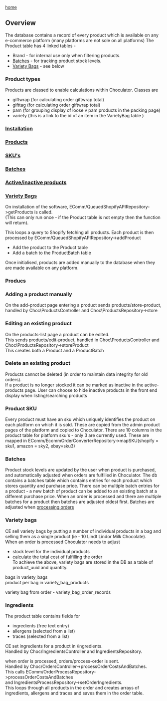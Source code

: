 <link rel="stylesheet" href="./stylesheet.css" /> 

<a href="intro.md">home</a>




## Overview

The database contains a record of every product which is available on any e-commerce platform (many platforms are not sole on all platforms)
The Product table has 4 linked tables - 
+ Brand - for internal use only when filtering products.  
+ <a href="#batches">Batches</a> - for tracking product stock levels.
+ <a href='#variety_bags'>Variety Bags</a> - see below

### Product types 

Products are classed to enable calculations within Choculator.
Classes are 
+ giftwrap (for calculating order giftwrap total)
+ gifttag (for calculating order giftwrap total)
+ pam (for grouping display of loose v pam products in the packing page)
+ variety (this is a link to the id of an item in the VarietyBag table )

<a href='#installation'>
<h3>Installation</h3></a>
<a href='#products'> 
<h3>Products </h3>
</a>
<a href="#sku">
<h3>SKU's</h3>  
</a>
<a href='#batches'>
<h3>Batches</h3>  
</a>
<a href='active_products'>
<h3>Active/inactive products</h3>  
</a>
<a href='variety_bags'>
<h3>Variety Bags</h3>
</a>

<a id="installation"></a>
On installation of the software, EComm/QueuedShopifyAPIRepository->getProducts is called.  
(This can only run once - if the Product table is not empty then the function will return).

This loops a query to Shopify fetching all products.
Each product is then processed by EComm/QueuedShopifyAPIRepository->addProduct
+ Add the product to the Product table
+ Add a batch to the ProductBatch table

Once initialised, products are added manually to the database when they are made available on any platform.

<a id="products"></a>
### Producs
### Adding a product manually
On the add-product page entering a product sends products/store-product,  handled by Choc\ProductsController and Choc\ProductsRepository->store

### Editing an existing product
On the products-list page a product can be edited.  
This sends products/edit-product,  handled in Choc\ProductsController and Choc\ProductsRepository->storeProduct  
This creates both a Product and a ProductBatch

<a id="active_products"></a>
### Delete an existing product
Products cannot be deleted (in order to maintain data integrity for old orders).  
If a product is no longer stocked it can be marked as inactive in the active-products page. User can choose to hide inactive products in the front end display when listing/searching products


<a id="sku"></a>
<h3>Product SKU</h3>
Every product must have an sku which uniquely identifies the product on each platform on which it is sold.  
These are copied from the admin product pages of the platform and copied to Choculator.  
There are 10 columns in the product table for platform sku's - only 3 are currently used. These are mapped in EComm/EcommOrderConverterRepository->mapSKU(shopify = sku1, amazon = sky2, ebay=sku3)

<a id="batches"></a>
<h3>Batches</h3>
Product stock levels are updated by the user when product is purchased, and automatically adjusted when orders are fulfilled in Choculator.
The db contains a batches table which contains entries for each product which stores quantity and purchase price.  
There can be multiple batch entries for a product - a new batch of product can be added to an existing batch at a different purchase price.  
When an order is processed and there are multiple batches for a product then batches are adjusted oldest first.  
Batches are adjusted when <a href='./choculator.md#processing_orders'>processing orders</a>

<a id='variety_bags'></a>
<h3>Variety bags</h3>

CE sell variety bags by putting a number of individual products in a bag and selling them as a single product (ie - 10 Lindt Lindor Milk Chocolate).  
When an order is processed Choculator needs to adjust 
+ stock level for the individual products
+ calculate the total cost of fulfilling the order  
To achieve the above, variety bags are stored in the DB as a table of product_uuid and quantity.


bags in variety_bags  
product per bag in variety_bag_products

variety bag from order - variety_bag_order_records

<a id="product_ingredients"></a>
<h3>Ingredients</h3>

The product table contains fields for 
+ ingredients (free text entry)
+ allergens (selected from a list)
+ traces (selected from a list)  

CE set ingredients for a product in /ingredients.  
Handled by Choc/IngredientsController and IngredientsRepository.  

when order is processed, orders/process-order is sent.  
Handled by Choc/OrdersController->processOrderCostsAndBatches.  
This calls EComm/OrderProcessRepository->processOrderCostsAndBatches  
and IngredientsProcessRepository->setOrderIngredients.  
This loops through all products in the order and creates arrays of ingredients, allergens and traces and saves them in the order table.











